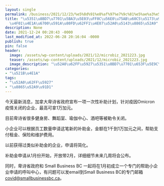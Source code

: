 ```yaml
---
layout: single
permalink: /business/2021/12/23/%e5%8d%91%e8%af%97%e7%9c%81%e5%ae%a3%e5%b8%83%ef%bc%8c%e5%9b%a0%e7%96%ab%e6%83%85%e5%85%b3%e9%97%a8%e7%9a%84%e5%b0%8f%e4%bc%81%e4%b8%9a%e6%9c%80%e5%a4%9a%e8%83%bd%e6%8b%bf1%e4%b8%87%e5%8a%a0%e5%85%83/
title: "\u5351\u8BD7\u7701\u5BA3\u5E03\uFF0C\u56E0\u75AB\u60C5\u5173\u95E8\u7684\u5C0F\
  \u4F01\u4E1A\u6700\u591A\u80FD\u62FF1\u4E07\u52A0\u5143\u8865\u52A9"
description: None
date: 2021-12-24 00:20:43 -0000
last_modified_at: 2022-06-28 20:16:04 -0000
publish: true
pin: false
header:
  image: /assets/wp-content/uploads/2021/12/microbiz_2021223.jpg
  teaser: /assets/wp-content/uploads/2021/12/microbiz_2021223.jpg
  image_description: "\u52A0\u62FF\u5927\u5351\u8BD7\u7701\u653F\u5E9C\u5BA3\u5E03\u4E00\u6B21\u6027"
categories:
- "\u521B\u4E1A"
tags:
- "\u52A0\u62FF\u5927"
- "\u8865\u52A9\u91D1"
---
```

今天最新消息，加拿大卑诗省政府宣布一项一次性补助计划，针对疫因Omicron疫情关闭的企业，最高可拿1万加元。

目前卑诗省很多健身房、舞蹈室、瑜伽中心、酒吧等被勒令关闭。

小企业可以根据员工数量申请这笔新的补助金，金额在1千到1万加元之间，帮助支付租金、保险和维护费用。

以前获得过类似补助金的企业，申请将简化。

补助金申请从1月份开始，开放带2月，详细细节未来几周将会公布。

同时，卑诗省政府和 Small Business BC 一起将在1月初成立一个专门的帮助小企业申请的呼叫中心，有问题可以发email到Small Business BC的专门邮箱 covid@smallbusinessbc.ca。
